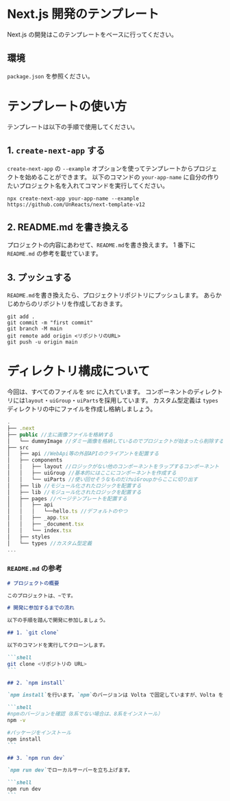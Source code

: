 # Next.js 開発のテンプレート

Next.js の開発はこのテンプレートをベースに行ってください。

## 環境

`package.json` を参照ください。

# テンプレートの使い方

テンプレートは以下の手順で使用してください。

## 1. `create-next-app` する

`create-next-app` の `--example` オプションを使ってテンプレートからプロジェクトを始めることができます。
以下のコマンドの `your-app-name` に自分の作りたいプロジェクト名を入れてコマンドを実行してください。

```shell
npx create-next-app your-app-name --example https://github.com/UnReacts/next-template-v12
```

## 2. README.md を書き換える

プロジェクトの内容にあわせて、`README.md`を書き換えます。
1 番下に `README.md` の参考を載せています。

## 3. プッシュする

`README.md`を書き換えたら、プロジェクトリポジトリにプッシュします。
あらかじめからのリポジトリを作成しておきます。

```shell
git add .
git commit -m "first commit"
git branch -M main
git remote add origin <リポジトリのURL>
git push -u origin main
```

# ディレクトリ構成について

今回は、すべてのファイルを src に入れています。
コンポーネントのディレクトリには`layout`・`uiGroup`・`uiParts`を採用しています。
カスタム型定義は `types` ディレクトリの中にファイルを作成し格納しましょう。

```js
.
├── .next
├── public //主に画像ファイルを格納する
│   └── dummyImage //ダミー画像を格納しているのでプロジェクトが始まったら削除する
├── src
│   ├── api //WebApi等の外部APIのクライアントを配置する
│   ├── components
│   │   ├── layout //ロジックがない他のコンポーネントをラップするコンポーネント
│   │   ├── uiGroup //基本的にはここにコンポーネントを作成する
│   │   └── uiParts //使い回せそうなものだけuiGroupからここに切り出す
│   ├── lib //モジュール化されたロジックを配置する
│   ├── lib //モジュール化されたロジックを配置する
│   ├── pages //ページテンプレートを配置する
│   │   ├── api
│   │   │   └──hello.ts //デフォルトのやつ
│   │   ├── _app.tsx
│   │   ├── _document.tsx
│   │   └── index.tsx
│   ├── styles
│   └── types //カスタム型定義
...
```

### `README.md` の参考

````md
# プロジェクトの概要

このプロジェクトは、~です。

# 開発に参加するまでの流れ

以下の手順を踏んで開発に参加しましょう。

## 1. `git clone`

以下のコマンドを実行してクローンします。

```shell
git clone <リポジトリの URL>
```

## 2. `npm install`

`npm install`を行います。`npm`のバージョンは Volta で固定していますが、Volta を使っていない人は、`npm -v`で 8 系かどうかを確かめます。

```shell
#npmのバージョンを確認（8系でない場合は、8系をインストール）
npm -v

#パッケージをインストール
npm install
```

## 3. `npm run dev`

`npm run dev`でローカルサーバーを立ち上げます。

```shell
npm run dev
```
````
